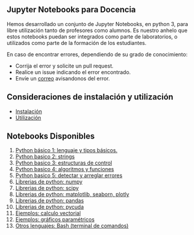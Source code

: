 ## Jupyter Notebooks para Docencia ##
Hemos desarrollado un conjunto de Jupyter Notebooks, en python 3,
para libre utilización tanto de profesores como alumnos. Es nuestro anhelo
que estos notebooks puedan ser integrados como parte de laboratorios, o utilizados
como parte de la formación de los estudiantes.

En caso de encontrar errores, dependiendo de su grado de conocimiento:
* Corrija el error y solicite un pull request.
* Realice un issue indicando el error encontrado.
* Envíe un [correo](mailto:sebastian.flores@usm.cl) avisandonos del error.

## Consideraciones de instalación y utilización ##
* [Instalación](https://github.com/usantamaria/ipynb_para_docencia/wiki/Instalacion)
* [Utilización](https://github.com/usantamaria/ipynb_para_docencia/wiki/Utilizacion)

## Notebooks Disponibles ##
1. [Python básico 1: lenguaje y tipos básicos.](01_python_tipos_basico/python_basico.ipynb)
1. [Python basico 2: strings](02_python_strings/strings.ipynb)
1. [Python basico 3: estructuras de control](03_python_estructuras_de_control/estructuras_de_control.ipynb)
1. [Python basico 4: algoritmos y funciones](04_python_algoritmos_y_funciones/algoritmos_y_funciones.ipynb)
1. [Python basico 5: detectar y arreglar errores](05_python_errores/errores.ipynb)
1. [Librerias de python: numpy](06_libreria_numpy/numpy.ipynb)
1. [Librerias de python: scipy](07_libreria_scipy/scipy.ipynb)
1. [Librerias de python: matplotlib, seaborn, plotly](08_librerias_graficas/graficos.ipynb)
1. [Librerias de python: pandas](09_libreria_pandas/pandas.ipynb)
1. [Librerias de python: pycuda](10_libreria_pycuda/pycuda.ipynb)
1. [Ejemplos: calculo vectorial](11_ejemplos_calculo_vectorial/calculo_vectorial.ipynb)
1. [Ejemplos: gráficos paramétricos](12_ejemplos_graficos_parametricos/graficos_parametricos.ipynb)
1. [Otros lenguajes: Bash (terminal de comandos)](90_terminal_de_comandos_bash/bash.ipynb)
